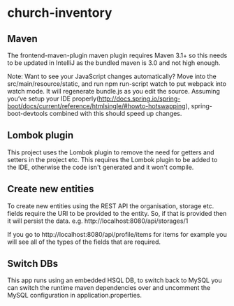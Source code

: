 # church-inventory

## Maven
The frontend-maven-plugin maven plugin requires Maven 3.1+ so this needs to be updated in IntelliJ as the bundled maven is 3.0 and not high enough.


Note: Want to see your JavaScript changes automatically? Move into the src/main/resource/static, and run npm run-script watch to put webpack into watch mode. It will regenerate bundle.js as you edit the source. Assuming you’ve setup your IDE properly(http://docs.spring.io/spring-boot/docs/current/reference/htmlsingle/#howto-hotswapping), spring-boot-devtools combined with this should speed up changes.

## Lombok plugin
This project uses the Lombok plugin to remove the need for getters and setters in the project etc. This requires the Lombok plugin to be added to the IDE, otherwise the code isn't generated and it won't compile.

## Create new entities
To create new entities using the REST API the organisation, storage etc. fields require the URI to be provided to the entity. So, if that is provided then it will persist the data. e.g. http://localhost:8080/api/storages/1

If you go to http://localhost:8080/api/profile/items for items for example you will see all of the types of the fields that are required.

## Switch DBs
This app runs using an embedded HSQL DB, to switch back to MySQL you can switch the runtime maven dependencies over and uncomment the MySQL configuration in application.properties.